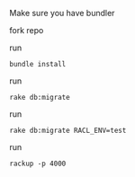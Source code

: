 Make sure you have bundler

fork repo

run

```
bundle install
```

run

```
rake db:migrate
```

run

```
rake db:migrate RACL_ENV=test
```

run

```
rackup -p 4000

```